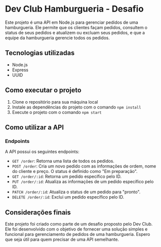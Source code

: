 # Dev Club Hamburgueria - Desafio

Este projeto é uma API em Node.js para gerenciar pedidos de uma hamburgueria. Ele permite que os clientes façam pedidos, consultem o status de seus pedidos e atualizem ou excluam seus pedidos, e que a equipe da hamburgueria gerencie todos os pedidos.

## Tecnologias utilizadas
- Node.js
- Express
- UUID

## Como executar o projeto
1. Clone o repositório para sua máquina local
2. Instale as dependências do projeto com o comando `npm install`
3. Execute o projeto com o comando `npm start`

## Como utilizar a API
### Endpoints
A API possui os seguintes endpoints:

- `GET /order`: Retorna uma lista de todos os pedidos.
- `POST /order`: Cria um novo pedido com as informações de ordem, nome do cliente e preço. O status é definido como "Em preparação".
- `GET /order/:id`: Retorna um pedido específico pelo ID.
- `PUT /order/:id`: Atualiza as informações de um pedido específico pelo ID.
- `PATCH /order/:id`: Atualiza o status de um pedido para "pronto".
- `DELETE /order/:id`: Exclui um pedido específico pelo ID.
## Considerações finais

Este projeto foi criado como parte de um desafio proposto pelo Dev Club. Ele foi desenvolvido com o objetivo de fornecer uma solução simples e funcional para gerenciamento de pedidos de uma hamburgueria. Espero que seja útil para quem precisar de uma API semelhante.

